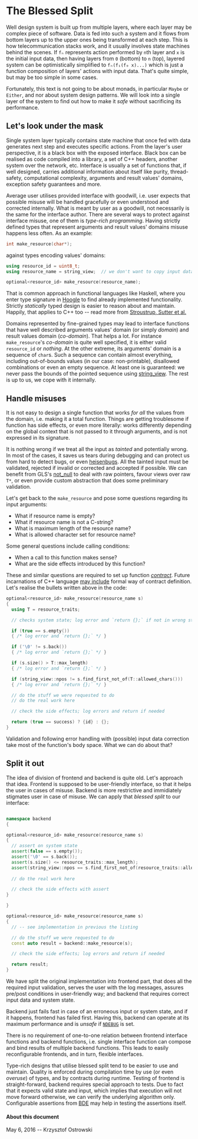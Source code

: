 
# The Blessed Split

Well design system is built up from multiple layers, where each layer may be complex piece of software. Data is fed into such a system and it flows from bottom layers up to the upper ones being transformed at each step. This is how telecommunication stacks work, and it usually involves state machines behind the scenes. If `fₙ` represents action performed by `n`th layer and `x` is the initial input data, then having layers from `0` (bottom) to `n` (top), layered system can be optimistically simplified to `fₙ(f₁(f₀ x)...)` which is just a function composition of layers' actions with input data. That's quite simple, but may be too simple in some cases.

Fortunately, this text is not going to be about monads, in particular `Maybe` or `Either`, and nor about system design patterns. We will look into a single layer of the system to find out how to make it _safe_ without sacrificing its performance.

## Let's look under the mask

Single system layer typically contains state machine that once fed with data generates next step and executes specific actions. From the layer's user perspective, it is a black box with the exposed interface. Black box can be realised as code compiled into a library, a set of C++ headers, another system over the network, etc. Interface is usually a set of functions that, if well designed, carries additional information about itself like purity, thread-safety, computational complexity, arguments and result values' domains, exception safety guarantees and more.

Average user utilises provided interface with goodwill, i.e. user expects that possible misuse will be handled gracefully or even understood and corrected internally. What is meant by user as a goodwill, not necessarily is the same for the interface author. There are several ways to protect against interface misuse, one of them is _type-rich programming_. Having strictly defined types that represent arguments and result values' domains misuse happens less often. As an example:

```c++
int make_resource(char*);
```

against types encoding values' domains:

```c++
using resource_id = uint8_t;
using resource_name = string_view;  // we don't want to copy input data

optional<resource_id> make_resource(resource_name);
```

That is common approach in functional languages like Haskell, where you enter type signature in [Hoogle](https://www.haskell.org/hoogle/) to find already implemented functionality. Strictly _statically_ typed design is easier to reason about and maintain. Happily, that applies to C++ too -- read more from [Stroustrup, Sutter et al.](https://github.com/isocpp/CppCoreGuidelines/blob/master/CppCoreGuidelines.md#in0-dont-panic)

Domains represented by fine-grained types may lead to interface functions that have well described arguments values' domain (or simply _domain_) and result values domain (_co-domain_). That helps a lot. For instance `make_resource`'s _co-domain_ is quite well specified, it is either valid `resource_id` or _nothing_. At the other extreme, its arguments' domain is a sequence of `char`s. Such a sequence can contain almost everything, including out-of-bounds values (in our case: non-printable), disallowed combinations or even an empty sequence. At least one is guaranteed: we never pass the bounds of the pointed sequence using [string_view](http://en.cppreference.com/w/cpp/experimental/basic_string_view). The rest is up to us, we cope with it internally.

## Handle misuses

It is not easy to design a single function that works _for all_ the values from the domain, i.e. making it a total function. Things are getting troublesome if function has side effects, or even more literally: works differently depending on the global context that is not passed to it through arguments, and is not expressed in its signature.

It is nothing wrong if we treat all the input as _tainted_ and potentially wrong. In most of the cases, it saves us tears during debugging and can protect us from hard to detect bugs, or even [heisenbugs](https://en.wikipedia.org/wiki/Heisenbug). All the tainted input must be validated, rejected if invalid or corrected and accepted if possible. We can benefit from GLS's [not_null](https://github.com/Microsoft/GSL/blob/master/include/gsl.h#L77) to deal with raw pointers, favour views over raw `T*`, or even provide custom abstraction that does some preliminary validation.

Let's get back to the `make_resource` and pose some questions regarding its input arguments:

* What if resource name is empty?
* What if resource name is not a C-string?
* What is maximum length of the resource name?
* What is allowed character set for resource name?

Some general questions include calling conditions:

* When a call to this function makes sense?
* What are the side effects introduced by this function?

These and similar questions are required to set up function [_contract_](https://en.wikipedia.org/wiki/Design_by_contract). Future incarnations of C++ language [may include](http://www.open-std.org/jtc1/sc22/wg21/docs/papers/2015/n4415.pdf) formal way of contract definition. Let's realise the bullets written above in the code:

```c++
optional<resource_id> make_resource(resource_name s)
{
  using T = resource_traits;

  // checks system state; log error and `return {};` if not in wrong state

  if (true == s.empty())
  { /* log error and `return {};` */ }

  if ('\0' != s.back())
  { /* log error and `return {};` */ }

  if (s.size() > T::max_length)
  { /* log error and `return {};` */ }

  if (string_view::npos != s.find_first_not_of(T::allowed_chars()))
  { /* log error and `return {};` */ }

  // do the stuff we were requested to do
  // do the real work here

  // check the side effects; log errors and return if needed

  return (true == success) ? {id} : {};
}
```

Validation and following error handling with (possible) input data correction take most of the function's body space. What we can do about that?

## Split it out

The idea of division of frontend and backend is quite old. Let's approach that idea. Frontend is supposed to be user-friendly interface, so that it helps the user in cases of misuse. Backend is more restrictive and immidiately stigmates user in case of misuse. We can apply that _blessed split_ to our interface:

```c++

namespace backend
{

optional<resource_id> make_resource(resource_name s)
{
  // assert on system state
  assert(false == s.empty());
  assert('\0' == s.back());
  assert(s.size() <= resource_traits::max_length);
  assert(string_view::npos == s.find_first_not_of(resource_traits::allowed_chars()));
  
  // do the real work here

  // check the side effects with assert
}

}

optional<resource_id> make_resource(resource_name s)
{
  // -- see implementation in previous the listing

  // do the stuff we were requested to do
  const auto result = backend::make_resource(s);

  // check the side effects; log errors and return if needed

  return result;
}
```

We have split the original implementation into frontend part, that does all the required input validation, serves the user with the log messages, assures pre/post conditions in user-friendly way; and backend that requires correct input data and system state.

Backend just fails fast in case of an erroneous input or system state, and if it happens, frontend has failed first. Having this, backend can operate at its maximum performance and is _unsafe_ if [`NDEBUG`](http://en.cppreference.com/w/cpp/error/assert) is set.

There is no requirement of one-to-one relation between frontend interface functions and backend functions, i.e. single interface function can compose and bind results of multiple backend functions. This leads to easily reconfigurable frontends, and in turn, flexible interfaces.

Type-rich designs that utilise blessed split tend to be easier to use and maintain. Quality is enforced during compilation time by use (or even _overuse_) of types, and by contracts during runtime. Testing of frontend is straight-forward, backend requires special approach to tests. Due to fact that it expects valid state and input, which implies that execution will not move forward otherwise, we can verify the underlying algorithm only. Configurable assertions from [BDE](https://github.com/bloomberg/bde/blob/master/groups/bsl/bsls/bsls_assert.h) may help in testing the assertions itself.

#### About this document

May 6, 2016 -- Krzysztof Ostrowski
